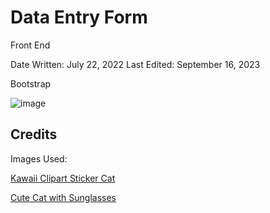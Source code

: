 # Data Entry Form

Front End

Date Written: July 22, 2022
Last Edited: September 16, 2023

Bootstrap

![image](https://user-images.githubusercontent.com/111858908/222716980-81fd2c75-5fcf-4d64-be48-a3350fd6d80a.png)

<h2>Credits</h2>
Images Used:

<a href="https://www.nicepng.com/maxp/u2e6e6y3w7a9q8e6/">Kawaii Clipart Sticker Cat</a>

<a href="https://www.freepik.com/premium-vector/draw-cute-cat-with-sunglasses_4394976.htm">Cute Cat with Sunglasses</a>
